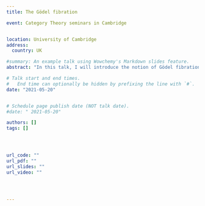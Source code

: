 ```yaml
---
title: The Gödel fibration

event: Category Theory seminars in Cambridge


location: University of Cambridge
address:
  country: UK

#summary: An example talk using Wowchemy's Markdown slides feature.
abstract: "In this talk, I will introduce the notion of Gödel fibration, which is a fibration categorically embodying both the logical principles of traditional Skolemization and the existence of a prenex normal form presentation for every formula, and I will explain how this notion is related to the Dialectica construction. In particular, building up from Hofstra’s earlier fibrational characterization of de Paiva’s categorical Dialectica construction, I will show that a fibration is an instance of the Dialectica construction if and only if it is a Gödel fibration. This result establishes an intrinsic presentation of the Dialectica fibration, contributing to the understanding of the Dialectica construction itself and of its properties from a logical perspective. (Joint work with Matteo Spadetto and Valeria de Paiva)."

# Talk start and end times.
#   End time can optionally be hidden by prefixing the line with `#`.
date: "2021-05-20"


# Schedule page publish date (NOT talk date).
#date: " 2021-05-20"

authors: []
tags: []




url_code: ""
url_pdf: ""
url_slides: ""
url_video: ""




---
```


